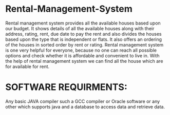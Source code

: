 # Rental-Management-System
Rental management system provides all the available houses based upon our
budget. It shows details of all the available houses along with their address, rating, rent, due
date to pay the rent and also divides the houses based upon the type that is independent or
flats. It also offers an ordering of the houses in sorted order by rent or rating.
Rental management system is one very helpful for everyone, because no one can
reach all possible options and check whether it is affordable and convenient to live in. With
the help of rental management system we can find all the house which are for available for
rent.

# SOFTWARE REQUIRMENTS:
Any basic JAVA compiler such a GCC compiler or Oracle software or any other which supports java and a database to access data and retrieve data.
